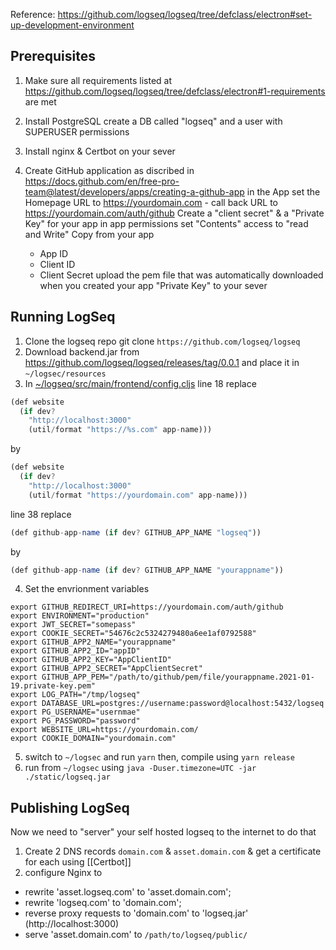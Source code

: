 Reference: https://github.com/logseq/logseq/tree/defclass/electron#set-up-development-environment

## Prerequisites
1. Make sure all requirements listed at https://github.com/logseq/logseq/tree/defclass/electron#1-requirements are met

2. Install PostgreSQL create a DB called "logseq" and a user with SUPERUSER permissions 

4. Install nginx & Certbot on your sever 

5. Create GitHub application as discribed in https://docs.github.com/en/free-pro-team@latest/developers/apps/creating-a-github-app
  in the App set the Homepage URL to https://yourdomain.com - call back URL to https://yourdomain.com/auth/github
  Create a "client secret" & a "Private Key" for your app
  in app permissions set "Contents" access to "read and Write"
  Copy from your app
    * App ID
    * Client ID
    * Client Secret
  upload the pem file that was automatically downloaded when you created your app "Private Key" to your sever


## Running LogSeq 
1. Clone the logseq repo git clone `https://github.com/logseq/logseq`
2. Download backend.jar from https://github.com/logseq/logseq/releases/tag/0.0.1 and place it in `~/logsec/resources`
3. In [~/logseq/src/main/frontend/config.cljs](https://github.com/logseq/logseq/blob/master/src/main/frontend/config.cljs)
   line 18 replace
```javascript
(def website
  (if dev?
    "http://localhost:3000"
    (util/format "https://%s.com" app-name)))
```
by
```javascript
(def website
  (if dev?
    "http://localhost:3000"
    (util/format "https://yourdomain.com" app-name)))
```
   line 38 replace 
```javascript
(def github-app-name (if dev? GITHUB_APP_NAME "logseq"))
```
by
```javascript
(def github-app-name (if dev? GITHUB_APP_NAME "yourappname"))
```

4. Set the envrionment variables
```shell
export GITHUB_REDIRECT_URI=https://yourdomain.com/auth/github
export ENVIRONMENT="production"
export JWT_SECRET="somepass"
export COOKIE_SECRET="54676c2c5324279480a6ee1af0792588"
export GITHUB_APP2_NAME="yourappname"
export GITHUB_APP2_ID="appID"
export GITHUB_APP2_KEY="AppClientID"
export GITHUB_APP2_SECRET="AppClientSecret"
export GITHUB_APP_PEM="/path/to/github/pem/file/yourappname.2021-01-19.private-key.pem"
export LOG_PATH="/tmp/logseq"
export DATABASE_URL=postgres://username:password@localhost:5432/logseq
export PG_USERNAME="usernmae"
export PG_PASSWORD="password"
export WEBSITE_URL=https://yourdomain.com/
export COOKIE_DOMAIN="yourdomain.com"
```

5. switch to `~/logsec` and run `yarn` then, compile using `yarn release`
6. run from `~/logsec` using `java -Duser.timezone=UTC -jar ./static/logseq.jar`

## Publishing LogSeq
Now we need to "server" your self hosted logseq to the internet to do that

1. Create 2 DNS records  `domain.com`  & `asset.domain.com` & get a certificate for each using [[Certbot]]
2. configure Nginx to 
- rewrite 'asset.logseq.com' to 'asset.domain.com';
- rewrite 'logseq.com' to 'domain.com';
- reverse proxy requests to  'domain.com' to 'logseq.jar' (http://localhost:3000)
- serve 'asset.domain.com' to `/path/to/logseq/public/`
